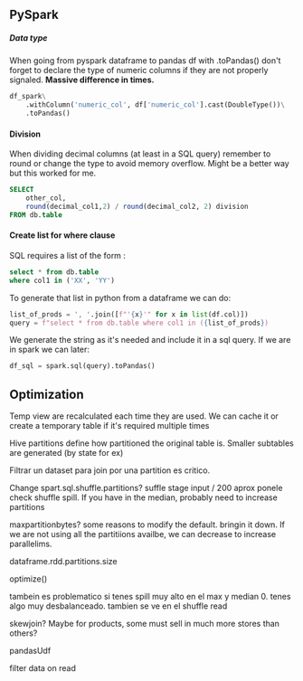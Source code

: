 ## PySpark

##### Data type
When going from pyspark dataframe to pandas df with .toPandas() don't forget to declare the type of numeric columns if they are not properly signaled. **Massive difference in times.**

```python
df_spark\
	.withColumn('numeric_col', df['numeric_col'].cast(DoubleType())\
	.toPandas()
```

#### Division
 When dividing decimal columns (at least in a SQL query) remember to round or change the type to avoid memory overflow. Might be a better way but this worked for me.

```sql
SELECT
	other_col,
	round(decimal_col1,2) / round(decimal_col2, 2) division
FROM db.table

```

#### Create list for where clause
SQL requires a list of the form :
``` sql
select * from db.table
where col1 in ('XX', 'YY')
```

To generate that list in python from a dataframe we can do:
```python
list_of_prods = ', '.join([f"'{x}'" for x in list(df.col)])
query = f"select * from db.table where col1 in ({list_of_prods})
```
We generate the string as it's needed and include it in a sql query.
If we are in spark we can later:
```python
df_sql = spark.sql(query).toPandas()
```

## Optimization

Temp view are recalculated each time they are used. We can cache it or create a temporary table if it's required multiple times

Hive partitions define how partitioned the original table is. Smaller subtables are generated (by state for ex)

Filtrar un dataset para join por una partition es critico.

Change spart.sql.shuffle.partitions? suffle stage input / 200 aprox ponele
check shuffle spill. If you have in the median, probably need to increase partitions


maxpartitionbytes? some reasons to modify the default. bringin it down.
If we are not using all the partitiions availbe, we can decrease to increase parallelims.

dataframe.rdd.partitions.size

optimize()

tambein es problematico si tenes spill muy alto en el max y median 0. tenes algo muy desbalanceado. tambien se ve en el shuffle read

skewjoin? Maybe for products, some must sell in much more stores than others?

pandasUdf

filter data on read
